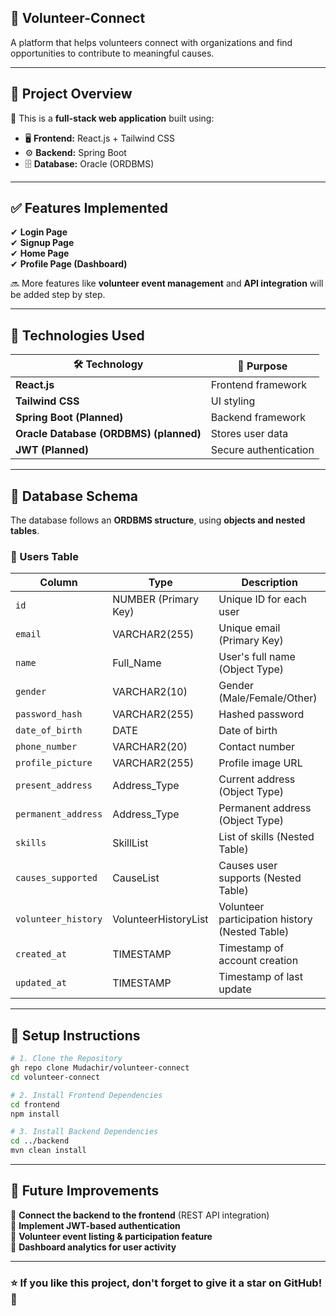 ## 👐 Volunteer-Connect

A platform that helps volunteers connect with organizations and find opportunities to contribute to meaningful causes.

---

## 📌 Project Overview

🚀 This is a **full-stack web application** built using:

- 🖥 **Frontend:** React.js + Tailwind CSS
- ⚙ **Backend:** Spring Boot
- 🗄 **Database:** Oracle (ORDBMS)

---

## ✅ Features Implemented

✔ **Login Page**  
✔ **Signup Page**  
✔ **Home Page**  
✔ **Profile Page (Dashboard)**  

🔜 More features like **volunteer event management** and **API integration** will be added step by step.

---

## 📌 Technologies Used

| 🛠 Technology | 📌 Purpose |
|-------------|---------|
| **React.js**  | Frontend framework |
| **Tailwind CSS**  | UI styling |
| **Spring Boot (Planned)**  | Backend framework |
| **Oracle Database (ORDBMS) (planned)**  | Stores user data |
| **JWT (Planned)**  | Secure authentication |

---

## 📌 Database Schema

The database follows an **ORDBMS structure**, using **objects and nested tables**.

### 📂 Users Table

| Column | Type | Description |
|--------|------|------------|
| `id` | NUMBER (Primary Key) | Unique ID for each user |
| `email` | VARCHAR2(255) | Unique email (Primary Key) |
| `name` | Full_Name | User's full name (Object Type) |
| `gender` | VARCHAR2(10) | Gender (Male/Female/Other) |
| `password_hash` | VARCHAR2(255) | Hashed password |
| `date_of_birth` | DATE | Date of birth |
| `phone_number` | VARCHAR2(20) | Contact number |
| `profile_picture` | VARCHAR2(255) | Profile image URL |
| `present_address` | Address_Type | Current address (Object Type) |
| `permanent_address` | Address_Type | Permanent address (Object Type) |
| `skills` | SkillList | List of skills (Nested Table) |
| `causes_supported` | CauseList | Causes user supports (Nested Table) |
| `volunteer_history` | VolunteerHistoryList | Volunteer participation history (Nested Table) |
| `created_at` | TIMESTAMP | Timestamp of account creation |
| `updated_at` | TIMESTAMP | Timestamp of last update |

---

## 📌 Setup Instructions

```sh
# 1. Clone the Repository
gh repo clone Mudachir/volunteer-connect
cd volunteer-connect

# 2. Install Frontend Dependencies
cd frontend
npm install

# 3. Install Backend Dependencies
cd ../backend
mvn clean install
```
---

## 📌 Future Improvements

🔹 **Connect the backend to the frontend** (REST API integration)  
🔹 **Implement JWT-based authentication**  
🔹 **Volunteer event listing & participation feature**  
🔹 **Dashboard analytics for user activity**  

---

### ⭐ If you like this project, don't forget to give it a star on GitHub! 🌟

